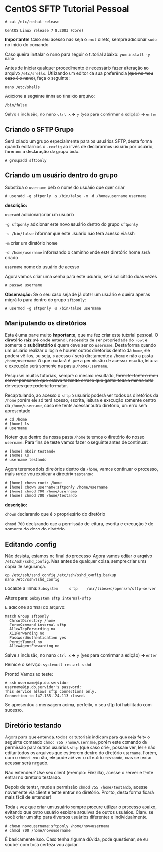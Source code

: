 # CentOS SFTP Tutorial Pessoal

```
# cat /etc/redhat-release

CentOS Linux release 7.8.2003 (Core)
```

**Importante!** Caso seu acesso não seja o `root` direto, sempre adicionar `sudo` no início do comando

Caso queira instalar o nano para seguir o tutorial abaixo: `yum install -y nano`

Antes de iniciar qualquer procedimento é necessário fazer alteração no arquivo `/etc/shells`. Utilizando um editor da sua preferência
(~~que no meu caso é o nano~~), faça o seguinte:

`nano /etc/shells`

Adicione a seguinte linha ao final do arquivo:

`/bin/false`

Salve a inclusão, no nano `ctrl x` **→** `y` (yes para confirmar a edição) **→** `enter`

## Criando o SFTP Grupo
Será criado um grupo especialmente para os usuários SFTP, desta forma quando editarmos o `.config` ao invés de declararmos usuário
por usuário, faremos a declaração do grupo todo.

`# groupadd sftponly`

## Criando um usuário dentro do grupo
Substitua o `username` pelo o nome do usuário que quer criar

`# useradd -g sftponly -s /bin/false -m -d /home/username username`

**descrição:**

`useradd`  adicionar/criar um usuário

`-g sftponly`  adicionar este novo usuário dentro do grupo `sftponly`

`-s /bin/false`  informar que este usuário não terá acesso via ssh

`-m`  criar um diretório home

`-d /home/username`  informando o caminho onde este diretório home será criado

`username`  nome do usuário de acesso

Agora vamos criar uma senha para este usuário, será solicitado duas vezes

`# passwd username`

**Observação:** Se o seu caso seja de já obter um usuário e queira apenas migrá-lo para dentro do grupo `sftponly`:

`# usermod -g sftponly -s /bin/false username`

## Manipulando os diretórios

Esta é uma parte muito **importante**, que me fez criar este tutorial pessoal. O **diretório raiz** até onde entendi, necessita de ser 
propriedade do `root` e somente o **subdiretório** é quem deve ser do `username`. Desta forma quando um usuário realizar o login
e houver outros diretórios dentro da `home`, ele poderá vê-los, ou seja, o acesso `/` será diretamente a `/home` e não a pasta `/home/username`. 
O que mudará é que a permissão de acesso, escrita, leitura e execução será somente na pasta `/home/username`.

Pesquisei muitos tutoriais, sempre o mesmo resultado, ~~formatei tanto o meu server pensando que estava fazendo errado que gastei toda 
a minha cota de vezes que poderia formatar~~.

Recapitulando, ao acesso o `sftp` o usuário poderá ver todos os diretórios da `/home` porém ele só terá acesso, escrita, leitura e execução
somente dentro da `/home/username`, caso ele tente acessar outro diretório, um erro será apresentado

```
# cd /home
# [home] ls
# username
```
Notem que dentro da nossa pasta `/home` teremos o diretório do nosso `username`. Para fins de teste vamos fazer o seguinte antes de continuar:
```
# [home] mkdir testando
# [home] ls
# username testando
```
Agora teremos dois diretórios dentro da `/home`, vamos continuar o processo, mais tarde vou explicar a diretório `testando`:
```
# [home] chown root: /home
# [home] chown username:sftponly /home/username
# [home] chmod 700 /home/username
# [home] chmod 700 /home/testando
```

**descrição:**

`chown`  declarando que é o proprietário do diretório

`chmod 700` declarando que a permissão de leitura, escrita e execução é de somente do dono do diretório

## Editando .config

Não desista, estamos no final do processo. Agora vamos editar o arquivo `/etc/ssh/sshd_config`. Mas antes de qualquer coisa,
sempre criar uma cópia de segurança.
```
cp /etc/ssh/sshd_config /etc/ssh/sshd_config.backup
nano /etc/ssh/sshd_config
```
Localize a linha: `Subsystem     sftp    /usr/libexec/openssh/sftp-server`

Altere para: `Subsystem sftp internal-sftp`

E adicione ao final do arquivo:
```
Match Group sftponly
  ChrootDirectory /home
  ForceCommand internal-sftp
  AllowTcpForwarding no
  X11Forwarding no
  PasswordAuthentication yes
  PermitTunnel no
  AllowAgentForwarding no
```

Salve a inclusão, no nano `ctrl x` **→** `y` (yes para confirmar a edição) **→** `enter`

Reinicie o serviço: `systemctl restart sshd`

Pronto! Vamos ao teste: 
```
# ssh username@ip.do.servidor
username@ip.do.servidor's password:
This service allows sftp connections only.
Connection to 147.135.124.113 closed.
```
Se apresentou a mensagem acima, perfeito, o seu sftp foi habilitado com sucesso.

## Diretório testando
Agora para que entenda, todos os tutoriais indicam para que seja feito o seguinte comando `chmod 755 /home/username`, porém este
comando da permissão para outros usuários `sftp` (que caso crie), possam ver, ler e não editar todos os arquivos que 
estiverem dentro do diretório `username`. Porém, com o `chmod 700` não, ele pode até ver o diretório `testando`, mas se tentar 
acessar será negado.

Não entendeu? Use seu client (exemplo: Filezilla), acesse o server e tente entrar no diretório testando.

Depois de tentar, mude a permissão `chmod 755 /home/testando`, acesse novamente via client e tente entrar no diretório. Pronto,
desta forma ficará mais fácil de entender!

Toda a vez que criar um usuário sempre procure utilizar o processo abaixo, evitando que outro usuário espione arquivos de
outros usuários. Claro, se você criar um sftp para diversos usuários diferentes e individualmente.
```
# chown novousername:sftponly /home/novousername
# chmod 700 /home/novousername
```

É basicamente isso. Caso tenha alguma dúvida, pode questionar, se eu souber com toda certeza vou ajudar.
